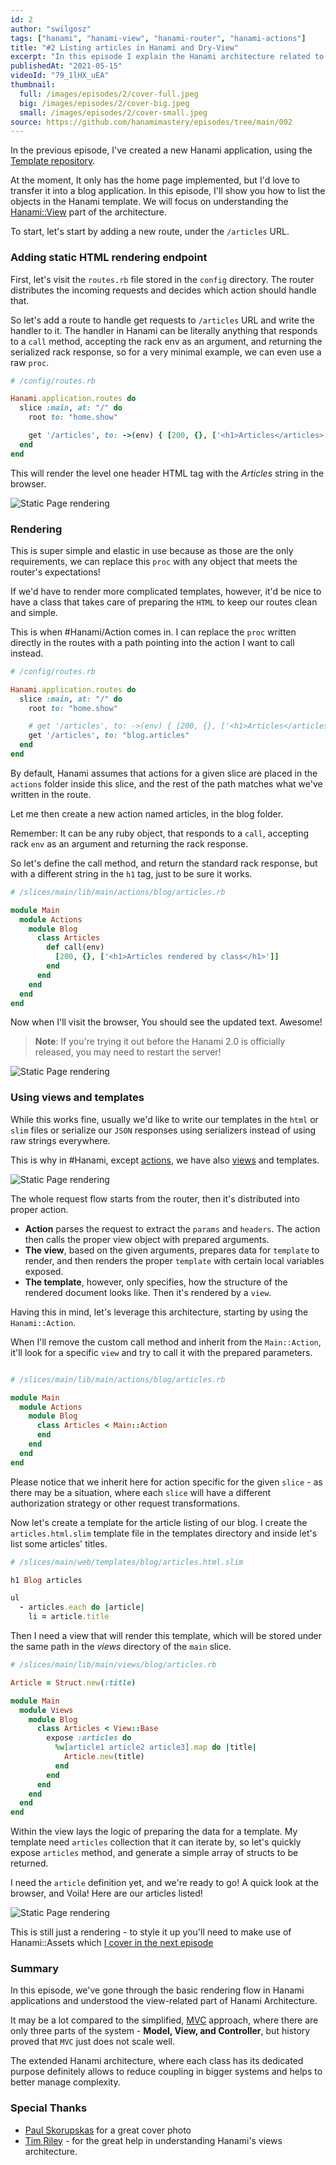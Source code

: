 ```yaml
---
id: 2
author: "swilgosz"
tags: ["hanami", "hanami-view", "hanami-router", "hanami-actions"]
title: "#2 Listing articles in Hanami and Dry-View"
excerpt: "In this episode I explain the Hanami architecture related to views rendering, by using Hanami View, Hanami Actions and templates, to list articles for a blog applicaton."
publishedAt: "2021-05-15"
videoId: "79_1lHX_uEA"
thumbnail:
  full: /images/episodes/2/cover-full.jpeg
  big: /images/episodes/2/cover-big.jpeg
  small: /images/episodes/2/cover-small.jpeg
source: https://github.com/hanamimastery/episodes/tree/main/002
---
```


In the previous episode, I've created a new Hanami application, using the [Template repository](/episodes/1-creating-hanami-application).

At the moment, It only has the home page implemented, but I'd love to transfer it into a blog application. In this episode, I'll show you how to list the objects in the Hanami template. We will focus on understanding the [Hanami::View](https://github.com/hanami/view) part of the architecture.

To start, let's start by adding a new route, under the `/articles` URL.

### Adding static HTML rendering endpoint

First, let's visit the `routes.rb` file stored in the `config` directory. The router distributes the incoming requests and decides which action should handle that.

So let's add a route to handle get requests to `/articles` URL and write the handler to it. The handler in Hanami can be literally anything that responds to a `call` method, accepting the rack env as an argument, and returning the serialized rack response, so for a very minimal example, we can even use a raw `proc`.

```ruby
# /config/routes.rb

Hanami.application.routes do
  slice :main, at: "/" do
    root to: "home.show"

    get '/articles', to: ->(env) { [200, {}, ['<h1>Articles</articles>']] }
  end
end
```

This will render the level one header HTML tag with the _Articles_ string in the browser.

![Static Page rendering](/images/episodes/2/static-browser.png)

### Rendering

This is super simple and elastic in use because as those are the only requirements, we can replace this `proc` with any object that meets the router's expectations!

If we'd have to render more complicated templates, however, it'd be nice to have a class that takes care of preparing the `HTML` to keep our routes clean and simple.

This is when #Hanami/Action comes in. I can replace the `proc` written directly in the routes with a path pointing into the action I want to call instead.

```ruby
# /config/routes.rb

Hanami.application.routes do
  slice :main, at: "/" do
    root to: "home.show"

    # get '/articles', to: ->(env) { [200, {}, ['<h1>Articles</articles>']] }
    get '/articles', to: "blog.articles"
  end
end
```

By default, Hanami assumes that actions for a given slice are placed in the `actions` folder inside this slice, and the rest of the path matches what we've written in the route.

Let me then create a new action named articles, in the blog folder.

Remember: It can be any ruby object, that responds to a `call`, accepting rack `env` as an argument and returning the rack response.

So let's define the call method, and return the standard rack response, but with a different string in the `h1` tag, just to be sure it works.

```ruby
# /slices/main/lib/main/actions/blog/articles.rb

module Main
  module Actions
    module Blog
      class Articles
        def call(env)
          [200, {}, ['<h1>Articles rendered by class</h1>']]
        end
      end
    end
  end
end
```

Now when I'll visit the browser, You should see the updated text. Awesome!

> **Note**: If you're trying it out before the Hanami 2.0 is officially released, you may need to restart the server!

![Static Page rendering](/images/episodes/2/static-browser-from-action.png)

### Using views and templates

While this works fine, usually we'd like to write our templates in the `html` or `slim` files or serialize our `JSON` responses using serializers instead of using raw strings everywhere.

This is why in #Hanami, except [actions](https://github.com/hanami/controller#actions), we have also [views](https://github.com/hanami/view) and templates.

![Static Page rendering](/images/episodes/2/request-flow.png)

The whole request flow starts from the router, then it's distributed into proper action.

- **Action** parses the request to extract the `params` and `headers`. The action then calls the proper view object with prepared arguments.
- **The view**, based on the given arguments, prepares data for `template` to render, and then renders the proper `template` with certain local variables exposed.
- **The template**, however, only specifies, how the structure of the rendered document looks like. Then it's rendered by a `view`.

Having this in mind, let's leverage this architecture, starting by using the `Hanami::Action`.

When I'll remove the custom call method and inherit from the `Main::Action`, it'll look for a specific `view` and try to call it with the prepared parameters.

```ruby

# /slices/main/lib/main/actions/blog/articles.rb

module Main
  module Actions
    module Blog
      class Articles < Main::Action
      end
    end
  end
end
```

Please notice that we inherit here for action specific for the given `slice` - as there may be a situation, where each `slice` will have a different authorization strategy or other request transformations.

Now let's create a template for the article listing of our blog. I create the `articles.html.slim`  template file in the templates directory and inside let's list some articles' titles.

```ruby
# /slices/main/web/templates/blog/articles.html.slim

h1 Blog articles

ul
  - articles.each do |article|
    li = article.title
```

Then I need a view that will render this template, which will be stored under the same path in the _views_ directory of the `main` slice.

```ruby
# /slices/main/lib/main/views/blog/articles.rb

Article = Struct.new(:title)

module Main
  module Views
    module Blog
      class Articles < View::Base
        expose :articles do
          %w[article1 article2 article3].map do |title|
            Article.new(title)
          end
        end
      end
    end
  end
end
```

Within the view lays the logic of preparing the data for a template. My template need `articles` collection that it can iterate by, so let's quickly expose `articles` method, and generate a simple array of structs to be returned.

I need the `article` definition yet, and we're ready to go! A quick look at the browser, and Voila! Here are our articles listed!

![Static Page rendering](/images/episodes/2/articles.png)

This is still just a rendering - to style it up you'll need to make use of Hanami::Assets which [I cover in the next episode](/episodes/3-style-your-app-with-bulma)

### Summary

In this episode, we've gone through the basic rendering flow in Hanami applications and understood the view-related part of Hanami Architecture.

It may be a lot compared to the simplified, [MVC](https://www.tutorialspoint.com/mvc_framework/mvc_framework_introduction.htm) approach, where there are only three parts of the system - **Model, View, and Controller**, but history proved that `MVC` just does not scale well.

The extended Hanami architecture, where each class has its dedicated purpose definitely allows to reduce coupling in bigger systems and helps to better manage complexity.

### Special Thanks

- [Paul Skorupskas](https://unsplash.com/@pawelskor) for a great cover photo
- [Tim Riley](https://timriley.info/) - for the great help in understanding Hanami's views architecture.
